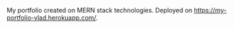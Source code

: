 My portfolio created on MERN stack technologies. Deployed on https://my-portfolio-vlad.herokuapp.com/.
